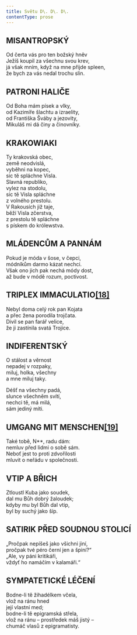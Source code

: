 ```yaml
---
title: Světu D\. D\. D\.
contentType: prose
---
```


## MISANTROPSKÝ

Od čerta vás pro ten božský hněv  
Ježíš koupil za všechnu svou krev,  
já však mním, když na mne přijde spleen,  
že bych za vás nedal trochu slin.

## PATRONI HALIČE

Od Boha mám písek a vlky,  
od Kazimíře šlachtu a izraelity,  
od Františka Šváby a jezovity,  
Mikuláš mi dá činy a činovníky.

## KRAKOWIAKI

Ty krakovská obec,  
země neodvislá,  
vyběhni na kopec,  
sic tě spláchne Visla.  
Slavná republiko,  
vylez na stodolu,  
sic tě Visla spláchne  
z volného prestolu.  
V Rakousích již taje,  
běží Visla zčerstva,  
z prestolu tě spláchne  
s pískem do królewstva.

## MLÁDENCŮM A PANNÁM

Pokud je móda v šose, v čepci,  
módníkům darmo kázat nechci.  
Však ono jich pak nechá módy dost,  
až bude v módě rozum, poctivost.

## TRIPLEX IMMACULATIO[**\[18\]**](./resources/undefined)

Nebyl doma celý rok pan Kojata  
a přec žena porodila trojčata.  
Divil se pan farář velice,  
že ji zastínila svatá Trojice.

## INDIFERENTSKÝ

O stálost a věrnost  
nepadej v rozpaky,  
miluj, holka, všechny  
a mne miluj taky.  
  

Déšť na všechny padá,  
slunce všechněm svítí,  
nechci tě, má milá,  
sám jediný míti.

## UMGANG MIT MENSCHEN[**\[19\]**](./resources/undefined)

Také tobě, N\*\*, radu dám:  
nemluv před lidmi o sobě sám.  
Neboť jest to proti zdvořilosti  
mluvit o neřádu v společnosti.

## VTIP A BŘICH

Ztloustl Kuba jako soudek,  
dal mu Bůh dobrý žaloudek;  
kdyby mu byl Bůh dal vtip,  
byl by suchý jako šíp.

## SATIRIK PŘED SOUDNOU STOLICÍ

„Pročpak nepíšeš jako všichni jiní,  
pročpak tvé péro černí jen a špiní?“  
„Ale, vy páni kritikáři,  
vždyť ho namáčím v kalamáři.“

## SYMPATETICKÉ LÉČENÍ

Bodne-li tě žihadélkem včela,  
vlož na ránu hned  
její vlastní med;  
bodne-li tě epigramská střela,  
vlož na ránu – prostředek máš jistý –  
chumáč vlasů z epigramatisty.

